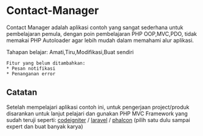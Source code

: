 # Contact-Manager
Contact Manager adalah aplikasi contoh yang sangat sederhana untuk pembelajaran pemula, dengan poin pembelajaran PHP OOP,MVC,PDO, tidak memakai PHP Autoloader agar lebih mudah dalam memahami alur aplikasi.

Tahapan belajar: Amati,Tiru,Modifikasi,Buat sendiri

```
Fitur yang belum ditambahkan:
* Pesan notifikasi
* Penanganan error
```

## Catatan
Setelah mempelajari aplikasi contoh ini, untuk pengerjaan project/produk disarankan untuk lanjut pelajari dan gunakan PHP MVC Framework yang sudah teruji seperti: [codeigniter](https://codeigniter.com) / [laravel](https://laravel.com) / [phalcon](https://phalconphp.com) (pilih satu dulu sampai expert dan buat banyak karya)
